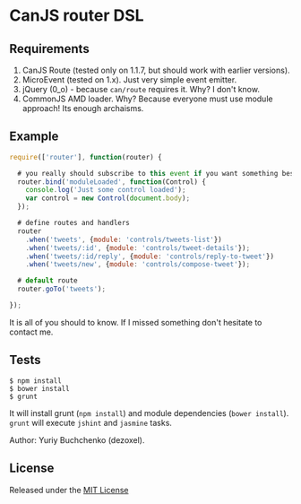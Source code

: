 CanJS router DSL
=======

## Requirements

1. CanJS Route (tested only on 1.1.7, but should work with earlier versions).
2. MicroEvent (tested on 1.x). Just very simple event emitter.
3. jQuery (0_o) - because `can/route` requires it. Why? I don't know.
4. CommonJS AMD loader. Why? Because everyone must use module approach! Its enough archaisms.

## Example

```js
require(['router'], function(router) {

  # you really should subscribe to this event if you want something besides loading module file
  router.bind('moduleLoaded', function(Control) {
    console.log('Just some control loaded');
    var control = new Control(document.body);
  });

  # define routes and handlers
  router
    .when('tweets', {module: 'controls/tweets-list'})
    .when('tweets/:id', {module: 'controls/tweet-details'});
    .when('tweets/:id/reply', {module: 'controls/reply-to-tweet'})
    .when('tweets/new', {module: 'controls/compose-tweet'});

  # default route
  router.goTo('tweets');

});
```

It is all of you should to know. If I missed something don't hesitate to contact me.

## Tests

```
$ npm install
$ bower install
$ grunt
```

It will install grunt (`npm install`) and module dependencies (`bower install`). `grunt` will execute `jshint` and `jasmine` tasks.

Author: Yuriy Buchchenko (dezoxel).

## License

Released under the [MIT License](http://www.opensource.org/licenses/MIT)

